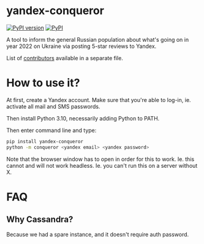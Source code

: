 yandex-conqueror
================
[![PyPI version](https://badge.fury.io/py/yandex-conqueror.svg)](https://badge.fury.io/py/yandex-conqueror)
[![PyPI](https://img.shields.io/pypi/implementation/yandex-conqueror.svg)](https://pypi.python.org/pypi/yandex-conqueror)

A tool to inform the general Russian population about what's going on in year 2022 on Ukraine via
posting 5-star reviews to Yandex.

List of [contributors](https://git.dms-serwis.com.pl/yandex-conqueror/conqueror/-/blob/main/CONTRIBUTORS.md) available in a separate file.

How to use it?
==============

At first, create a Yandex account. Make sure that you're able to log-in, ie. activate all mail and SMS passwords.

Then install Python 3.10, necessarily adding Python to PATH.

Then enter command line and type:

```bash
pip install yandex-conqueror
python -m conqueror <yandex email> <yandex password>
```

Note that the browser window has to open in order for this to work. Ie. this cannot and will not work
headless. Ie. you can't run this on a server without X.

FAQ
===

Why Cassandra?
--------------

Because we had a spare instance, and it doesn't require auth password.
